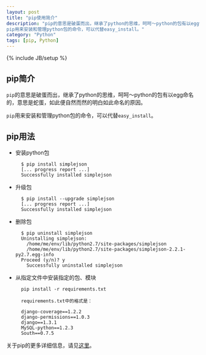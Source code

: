 ```yaml
---
layout: post
title: "pip使用简介"
description: "pip的意思是破蛋而出，继承了python的思维，呵呵～python的包有以egg命名的，意思是蛇蛋，如此便自然而然的明白如此命名的原因。
pip用来安装和管理python包的命令，可以代替easy_install。"
category: "Python"
tags: [pip, Python]
---
```

{% include JB/setup %}

## pip简介

`pip`的意思是破蛋而出，继承了python的思维，呵呵～python的包有以egg命名的，意思是蛇蛋，如此便自然而然的明白如此命名的原因。


`pip`用来安装和管理python包的命令，可以代替`easy_install`。


## pip用法

* 安装python包

        $ pip install simplejson  
        [... progress report ...]  
        Successfully installed simplejson  

* 升级包

        $ pip install --upgrade simplejson  
        [... progress report ...]  
        Successfully installed simplejson  

* 删除包

        $ pip uninstall simplejson  
        Uninstalling simplejson:  
          /home/me/env/lib/python2.7/site-packages/simplejson  
          /home/me/env/lib/python2.7/site-packages/simplejson-2.2.1-py2.7.egg-info  
        Proceed (y/n)? y  
          Successfully uninstalled simplejson  


* 从指定文件中安装指定的包、模块

        pip install -r requirements.txt  
          
        requirements.txt中的格式是：  
          
        django-coverage==1.2.2  
        django-permissions==1.0.3  
        django==1.3.1  
        MySQL-python==1.2.3  
        South==0.7.5  

关于pip的更多详细信息，请见[这里](http://www.pip-installer.org/en/latest/)。


